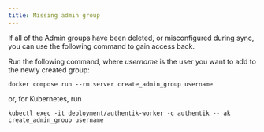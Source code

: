 ```yaml
---
title: Missing admin group
---
```


If all of the Admin groups have been deleted, or misconfigured during sync, you can use the following command to gain access back.

Run the following command, where _username_ is the user you want to add to the newly created group:

```
docker compose run --rm server create_admin_group username
```

or, for Kubernetes, run

```
kubectl exec -it deployment/authentik-worker -c authentik -- ak create_admin_group username
```
